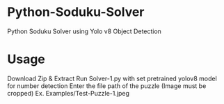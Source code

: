 # Python-Soduku-Solver
Python Soduku Solver using Yolo v8 Object Detection

# Usage
Download Zip & Extract
Run Solver-1.py with set pretrained yolov8 model for number detection
Enter the file path of the puzzle (Image must be cropped)
Ex. Examples/Test-Puzzle-1.jpeg
